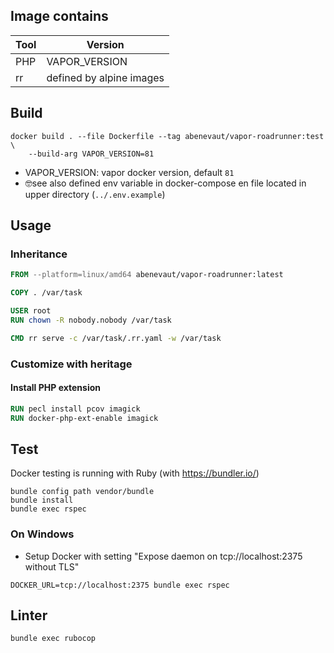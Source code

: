## Image contains

| Tool           | Version                  |
|----------------|--------------------------|
| PHP            | VAPOR_VERSION            |
| rr           | defined by alpine images |

## Build


```shell
docker build . --file Dockerfile --tag abenevaut/vapor-roadrunner:test \
    --build-arg VAPOR_VERSION=81 
```

- VAPOR_VERSION: vapor docker version, default `81`
- 🤓see also defined env variable in docker-compose en file located in upper directory (`../.env.example`)

## Usage

### Inheritance

```dockerfile
FROM --platform=linux/amd64 abenevaut/vapor-roadrunner:latest

COPY . /var/task

USER root
RUN chown -R nobody.nobody /var/task

CMD rr serve -c /var/task/.rr.yaml -w /var/task
```

### Customize with heritage

#### Install PHP extension

```dockerfile
RUN pecl install pcov imagick
RUN docker-php-ext-enable imagick
```

## Test

Docker testing is running with Ruby (with https://bundler.io/)

```shell
bundle config path vendor/bundle
bundle install
bundle exec rspec
```

### On Windows

- Setup Docker with setting "Expose daemon on tcp://localhost:2375 without TLS"

```shell
DOCKER_URL=tcp://localhost:2375 bundle exec rspec
```

## Linter

```shell
bundle exec rubocop
```
